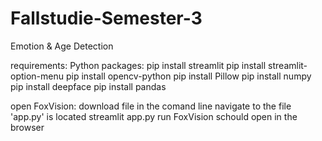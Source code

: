 # Fallstudie-Semester-3
Emotion &amp; Age Detection

requirements:
Python packages:
pip install streamlit
pip install streamlit-option-menu
pip install opencv-python
pip install Pillow
pip install numpy
pip install deepface
pip install pandas

open FoxVision:
download file
in the comand line navigate to the file 'app.py' is located
streamlit app.py run 
FoxVision schould open in the browser


